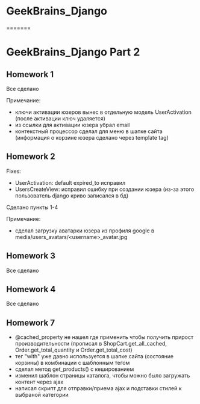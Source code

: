 # GeekBrains_Django
=======
# GeekBrains_Django Part 2

## Homework 1
Все сделано

Примечание:
- ключи активации юзеров вынес в отдельную модель UserActivation 
  (после активации ключ удаляется)
- из ссылки для активации юзера убрал email
- контекстный процессор сделал для меню в шапке сайта
  (информация о корзине юзера сделано через template tag)
  
## Homework 2
Fixes:
- UserActivation: default expired_to исправил
- UsersCreateView: исправил ошибку при создании юзера (из-за этого пользователь django криво записался в бд)

Сделано пункты 1-4

Примечание:
- сделал загрузку аватарки юзера из профиля google в media/users_avatars/\<username>_avatar.jpg

## Homework 3
Все сделано

## Homework 4
Все сделано

## Homework 7
- @cached_property не нашел где применить чтобы получить прирост производительности
(прописал в ShopCart.get_all_cached, Order.get_total_quantity и Order.get_total_cost)
- тег "with" уже давно используется в шапке сайта (состояние корзины) в комбинации с шаблонным тегом
- сделал метод get_products() с кешированием
- изменил шаблон страницы каталога, чтобы можно было загружать контент через ajax
- написал скрипт для отправки/приема ajax и подставки стилей к выбраной категории
